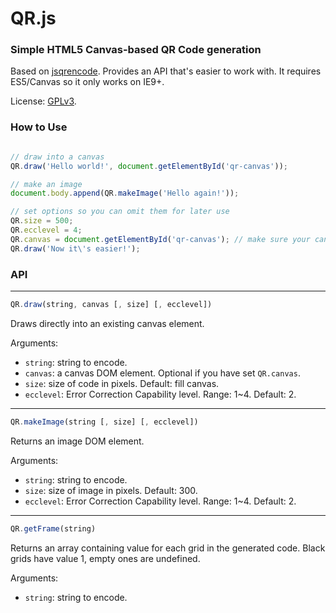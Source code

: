 # QR.js
### Simple HTML5 Canvas-based QR Code generation

Based on [jsqrencode](https://code.google.com/p/jsqrencode/). Provides an API that's easier to work with. It requires ES5/Canvas so it only works on IE9+.

License: [GPLv3](http://www.gnu.org/licenses/gpl.html).

### How to Use

``` js

// draw into a canvas
QR.draw('Hello world!', document.getElementById('qr-canvas'));

// make an image
document.body.append(QR.makeImage('Hello again!'));

// set options so you can omit them for later use
QR.size = 500;
QR.ecclevel = 4;
QR.canvas = document.getElementById('qr-canvas'); // make sure your canvas is the right size.
QR.draw('Now it\'s easier!');

```


### API

---

``` js
QR.draw(string, canvas [, size] [, ecclevel])
```

Draws directly into an existing canvas element.

Arguments:

- `string`: string to encode.
- `canvas`: a canvas DOM element. Optional if you have set `QR.canvas`.
- `size`: size of code in pixels. Default: fill canvas.
- `ecclevel`: Error Correction Capability level. Range: 1~4. Default: 2.

---

``` js
QR.makeImage(string [, size] [, ecclevel])
```

Returns an image DOM element.

Arguments:

- `string`: string to encode.
- `size`: size of image in pixels. Default: 300.
- `ecclevel`: Error Correction Capability level. Range: 1~4. Default: 2.

---

``` js
QR.getFrame(string)
```

Returns an array containing value for each grid in the generated code. Black grids have value 1, empty ones are undefined.

Arguments:

- `string`: string to encode.